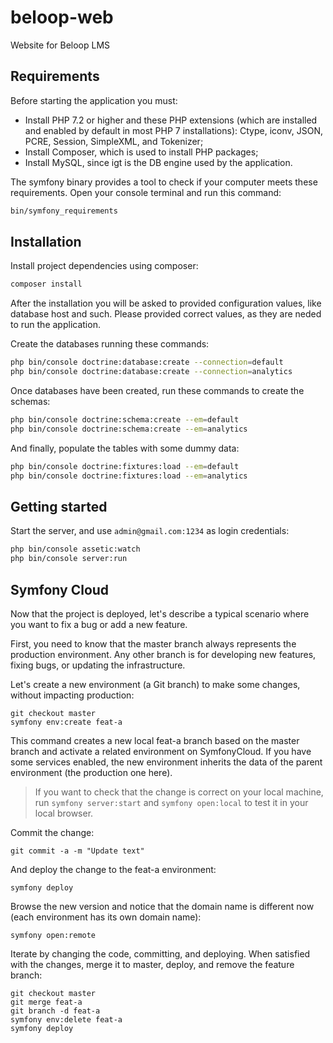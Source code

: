 # beloop-web

Website for Beloop LMS

## Requirements

Before starting the application you must:

* Install PHP 7.2 or higher and these PHP extensions (which are installed and enabled by default in most PHP 7 installations): Ctype, iconv, JSON, PCRE, Session, SimpleXML, and Tokenizer;
* Install Composer, which is used to install PHP packages;
* Install MySQL, since igt is the DB engine used by the application.

The symfony binary provides a tool to check if your computer meets these requirements. Open your console terminal and run this command:

```bash
bin/symfony_requirements
```

## Installation

Install project dependencies using composer:

```bash
composer install
```

After the installation you will be asked to provided configuration values, like database host and such. Please provided correct values, as they are neded to run the application.

Create the databases running these commands:

```bash
php bin/console doctrine:database:create --connection=default
php bin/console doctrine:database:create --connection=analytics
```

Once databases have been created, run these commands to create the schemas:

```bash
php bin/console doctrine:schema:create --em=default
php bin/console doctrine:schema:create --em=analytics
```

And finally, populate the tables with some dummy data:

```bash
php bin/console doctrine:fixtures:load --em=default
php bin/console doctrine:fixtures:load --em=analytics
```

## Getting started

Start the server, and use `admin@gmail.com:1234` as login credentials:

```bash
php bin/console assetic:watch
php bin/console server:run
```

## Symfony Cloud

Now that the project is deployed, let's describe a typical scenario where you want to fix a bug or add a new feature.

First, you need to know that the master branch always represents the production environment. Any other branch is for developing new features, fixing bugs, or updating the infrastructure.

Let's create a new environment (a Git branch) to make some changes, without impacting production:

```
git checkout master
symfony env:create feat-a
```

This command creates a new local feat-a branch based on the master branch and activate a related environment on SymfonyCloud. If you have some services enabled, the new environment inherits the data of the parent environment (the production one here).

> If you want to check that the change is correct on your local machine, run `symfony server:start` and `symfony open:local` to test it in your local browser.

Commit the change:

```
git commit -a -m "Update text"
```

And deploy the change to the feat-a environment:

```
symfony deploy
```

Browse the new version and notice that the domain name is different now (each environment has its own domain name):

```
symfony open:remote
```

Iterate by changing the code, committing, and deploying. When satisfied with the changes, merge it to master, deploy, and remove the feature branch:

```
git checkout master
git merge feat-a
git branch -d feat-a
symfony env:delete feat-a
symfony deploy
```
